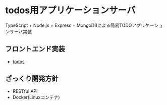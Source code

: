 # todos用アプリケーションサーバ
TypeScript + Node.js + Express + MongoDBによる簡易TODOアプリケーションサーバ実装

## フロントエンド実装
- [todos](https://github.com/shotakick/todos)

## ざっくり開発方針
- RESTful API
- Docker(Linuxコンテナ)
